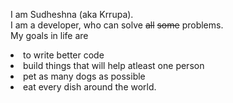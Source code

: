 ---
---

I am Sudheshna (aka Krrupa). <br/>I am a developer, who can solve <s>all</s> <s>some</s> problems. <br/>My goals in life are
<li>to write better code </li> <li>build things that will help atleast one person </li> <li>pet as many dogs as possible </li><li> eat every dish around the world.
